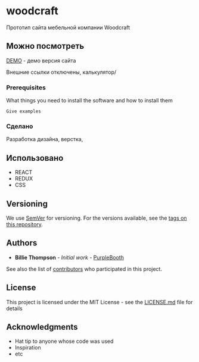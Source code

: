 # woodcraft

Прототип сайта мебельной компании Woodcraft

## Можно посмотреть

[DEMO](https://elirena.github.io/woodcraft/) - демо версия сайта

Внешние ссылки отключены, 
калькулятор/

### Prerequisites

What things you need to install the software and how to install them

```
Give examples
```

### Сделано

Разработка дизайна, верстка, 

## Использовано

* REACT
* REDUX
* CSS

## Versioning

We use [SemVer](http://semver.org/) for versioning. For the versions available, see the [tags on this repository](https://github.com/your/project/tags). 

## Authors

* **Billie Thompson** - *Initial work* - [PurpleBooth](https://github.com/PurpleBooth)

See also the list of [contributors](https://github.com/your/project/contributors) who participated in this project.

## License

This project is licensed under the MIT License - see the [LICENSE.md](LICENSE.md) file for details

## Acknowledgments

* Hat tip to anyone whose code was used
* Inspiration
* etc
